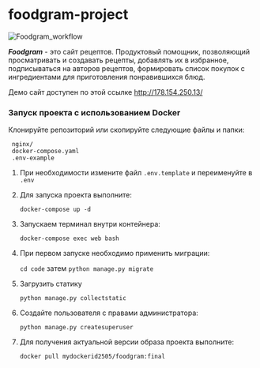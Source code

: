 # foodgram-project

![Foodgram_workflow](https://github.com/BolshakovAndrey/foodgram-project/workflows/Foodgram_workflow/badge.svg)

***Foodgram*** - это сайт рецептов. Продуктовый помощник, позволяющий просматривать и создавать рецепты, добавлять их в
избранное, подписываться на авторов рецептов, формировать список покупок с ингредиентами для приготовления понравившихся
блюд.

Демо сайт доступен по этой ссылке http://178.154.250.13/

### Запуск проекта с использованием Docker

Клонируйте репозиторий или скопируйте следующие файлы и папки:

   ```
    nginx/
    docker-compose.yaml
    .env-example
   ```

1. При необходимости измените файл `.env.template`
   и переименуйте в `.env`


2. Для запуска проекта выполните:

   `docker-compose up -d`


3. Запускаем терминал внутри контейнера:

   `docker-compose exec web bash`


3. При первом запуске необходимо применить миграции:

   `cd code`  затем `python manage.py migrate`


4. Загрузить статику

   `python manage.py collectstatic`


5. Создайте пользователя с правами администратора:

   `python manage.py createsuperuser`


5. Для получения актуальной версии образа проекта выполните:

   `docker pull mydockerid2505/foodgram:final`
  
